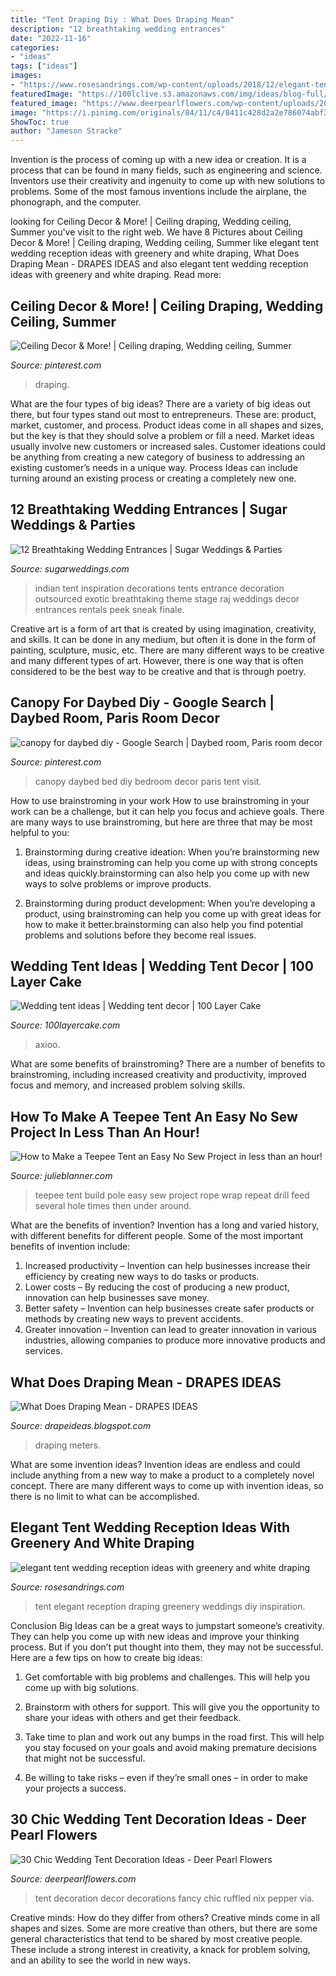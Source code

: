 ```yaml
---
title: "Tent Draping Diy : What Does Draping Mean"
description: "12 breathtaking wedding entrances"
date: "2022-11-16"
categories:
- "ideas"
tags: ["ideas"]
images:
- "https://www.rosesandrings.com/wp-content/uploads/2018/12/elegant-tent-wedding-reception-ideas-with-greenery-and-white-draping-e1577157458554.jpg"
featuredImage: "https://100lclive.s3.amazonaws.com/img/ideas/blog-full/214723.jpg"
featured_image: "https://www.deerpearlflowers.com/wp-content/uploads/2015/02/fancy-tent-wedding-with-flower-chandelier-decor-ideas.jpg"
image: "https://i.pinimg.com/originals/84/11/c4/8411c428d2a2e786074abf355f0f8672.jpg"
ShowToc: true
author: "Jameson Stracke"
---
```



Invention is the process of coming up with a new idea or creation. It is a process that can be found in many fields, such as engineering and science. Inventors use their creativity and ingenuity to come up with new solutions to problems. Some of the most famous inventions include the airplane, the phonograph, and the computer.

	

		
looking for Ceiling Decor &amp; More! | Ceiling draping, Wedding ceiling, Summer you've visit to the right web. We have 8 Pictures about Ceiling Decor &amp; More! | Ceiling draping, Wedding ceiling, Summer like elegant tent wedding reception ideas with greenery and white draping, What Does Draping Mean - DRAPES IDEAS and also elegant tent wedding reception ideas with greenery and white draping. Read more:
		
    
## Ceiling Decor &amp; More! | Ceiling Draping, Wedding Ceiling, Summer

<img loading=lazy src="https://i.pinimg.com/originals/84/11/c4/8411c428d2a2e786074abf355f0f8672.jpg" onerror="this.onerror=null;this.src='https://tse2.mm.bing.net/th?id=OIP.3G7U7ye3CQyConPv7XWi3QHaJ4&amp;pid=15.1';" alt="Ceiling Decor &amp; More! | Ceiling draping, Wedding ceiling, Summer">

_Source: pinterest.com_

>draping. 

	

What are the four types of big ideas?
There are a variety of big ideas out there, but four types stand out most to entrepreneurs. These are: product, market, customer, and process. Product ideas come in all shapes and sizes, but the key is that they should solve a problem or fill a need. Market ideas usually involve new customers or increased sales. Customer ideations could be anything from creating a new category of business to addressing an existing customer’s needs in a unique way. Process Ideas can include turning around an existing process or creating a completely new one.

    
## 12 Breathtaking Wedding Entrances | Sugar Weddings &amp; Parties

<img loading=lazy src="http://www.sugarweddings.com/files/styles/width-640/public/vpgifts.com-Entrance-to-Tent.jpeg?itok=pdwhRAQW" onerror="this.onerror=null;this.src='https://tse2.mm.bing.net/th?id=OIP.VT1Ktrn1qAr0eRfXu3iyNAHaFj&amp;pid=15.1';" alt="12 Breathtaking Wedding Entrances | Sugar Weddings &amp; Parties">

_Source: sugarweddings.com_

>indian tent inspiration decorations tents entrance decoration outsourced exotic breathtaking theme stage raj weddings decor entrances rentals peek sneak finale. 

	

Creative art is a form of art that is created by using imagination, creativity, and skills. It can be done in any medium, but often it is done in the form of painting, sculpture, music, etc. There are many different ways to be creative and many different types of art. However, there is one way that is often considered to be the best way to be creative and that is through poetry.

    
## Canopy For Daybed Diy - Google Search | Daybed Room, Paris Room Decor

<img loading=lazy src="https://i.pinimg.com/736x/de/a7/cb/dea7cb7448ea1e671cea267f5cf04ae9--daybed-canopy-canopy-over-bed.jpg" onerror="this.onerror=null;this.src='https://tse3.mm.bing.net/th?id=OIP.089Zf3nNVkiRyg7h7qh7jgAAAA&amp;pid=15.1';" alt="canopy for daybed diy - Google Search | Daybed room, Paris room decor">

_Source: pinterest.com_

>canopy daybed bed diy bedroom decor paris tent visit. 

	

How to use brainstroming in your work
How to use brainstroming in your work can be a challenge, but it can help you focus and achieve goals. There are many ways to use brainstroming, but here are three that may be most helpful to you:
1. Brainstorming during creative ideation: When you’re brainstorming new ideas, using brainstroming can help you come up with strong concepts and ideas quickly.brainstorming can also help you come up with new ways to solve problems or improve products.

2. Brainstorming during product development: When you’re developing a product, using brainstroming can help you come up with great ideas for how to make it better.brainstorming can also help you find potential problems and solutions before they become real issues.


    
## Wedding Tent Ideas | Wedding Tent Decor | 100 Layer Cake

<img loading=lazy src="https://100lclive.s3.amazonaws.com/img/ideas/blog-full/214723.jpg" onerror="this.onerror=null;this.src='https://tse3.mm.bing.net/th?id=OIP.4A_8HBYel7dkp5k4uVMfyAHaLF&amp;pid=15.1';" alt="Wedding tent ideas | Wedding tent decor | 100 Layer Cake">

_Source: 100layercake.com_

>axioo. 

	

What are some benefits of brainstroming?
There are a number of benefits to brainstroming, including increased creativity and productivity, improved focus and memory, and increased problem solving skills.

    
## How To Make A Teepee Tent An Easy No Sew Project In Less Than An Hour!

<img loading=lazy src="https://julieblanner.com/wp-content/uploads/2015/01/6-how-to-build-a-teepee.jpg" onerror="this.onerror=null;this.src='https://tse4.mm.bing.net/th?id=OIP.dH72mSlweNiezCBIEofeCAHaLH&amp;pid=15.1';" alt="How to Make a Teepee Tent an Easy No Sew Project in less than an hour!">

_Source: julieblanner.com_

>teepee tent build pole easy sew project rope wrap repeat drill feed several hole times then under around. 

	

What are the benefits of invention?
Invention has a long and varied history, with different benefits for different people. Some of the most important benefits of invention include: 
1) Increased productivity – Invention can help businesses increase their efficiency by creating new ways to do tasks or products. 
2) Lower costs – By reducing the cost of producing a new product, innovation can help businesses save money. 
3) Better safety – Invention can help businesses create safer products or methods by creating new ways to prevent accidents.
4) Greater innovation – Invention can lead to greater innovation in various industries, allowing companies to produce more innovative products and services.

    
## What Does Draping Mean - DRAPES IDEAS

<img loading=lazy src="https://i.pinimg.com/originals/28/d2/32/28d23293f0da1fa1217833b08517b2f4.jpg" onerror="this.onerror=null;this.src='https://tse3.mm.bing.net/th?id=OIP.HJloUAviMGmA00TuyhXbhwHaLE&amp;pid=15.1';" alt="What Does Draping Mean - DRAPES IDEAS">

_Source: drapeideas.blogspot.com_

>draping meters. 

	

What are some invention ideas?
Invention ideas are endless and could include anything from a new way to make a product to a completely novel concept. There are many different ways to come up with invention ideas, so there is no limit to what can be accomplished.

    
## Elegant Tent Wedding Reception Ideas With Greenery And White Draping

<img loading=lazy src="https://www.rosesandrings.com/wp-content/uploads/2018/12/elegant-tent-wedding-reception-ideas-with-greenery-and-white-draping-e1577157458554.jpg" onerror="this.onerror=null;this.src='https://tse2.mm.bing.net/th?id=OIP.k01DtA6O2rgCT9CNuxjHEgHaLG&amp;pid=15.1';" alt="elegant tent wedding reception ideas with greenery and white draping">

_Source: rosesandrings.com_

>tent elegant reception draping greenery weddings diy inspiration. 

	

Conclusion
Big Ideas can be a great ways to jumpstart someone’s creativity. They can help you come up with new ideas and improve your thinking process. But if you don’t put thought into them, they may not be successful. Here are a few tips on how to create big ideas:
1. Get comfortable with big problems and challenges. This will help you come up with big solutions.

2. Brainstorm with others for support. This will give you the opportunity to share your ideas with others and get their feedback.

3. Take time to plan and work out any bumps in the road first. This will help you stay focused on your goals and avoid making premature decisions that might not be successful.

4. Be willing to take risks – even if they’re small ones – in order to make your projects a success.

    
## 30 Chic Wedding Tent Decoration Ideas - Deer Pearl Flowers

<img loading=lazy src="https://www.deerpearlflowers.com/wp-content/uploads/2015/02/fancy-tent-wedding-with-flower-chandelier-decor-ideas.jpg" onerror="this.onerror=null;this.src='https://tse1.mm.bing.net/th?id=OIP.0hX1fTIn6RvJok0QduJZTQHaLH&amp;pid=15.1';" alt="30 Chic Wedding Tent Decoration Ideas - Deer Pearl Flowers">

_Source: deerpearlflowers.com_

>tent decoration decor decorations fancy chic ruffled nix pepper via. 

	

Creative minds: How do they differ from others?
Creative minds come in all shapes and sizes. Some are more creative than others, but there are some general characteristics that tend to be shared by most creative people. These include a strong interest in creativity, a knack for problem solving, and an ability to see the world in new ways.

